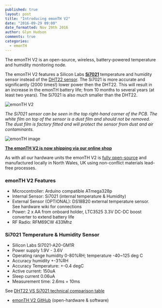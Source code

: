 ```yaml
---
published: true
layout: post
title: "Introducing emonTH V2"
date: "2016-09-29 09:00"
date_formatted: Nov 29th 2016
author: Glyn Hudson
comments: true
categories:
  - emonTH
---
```



The emonTH V2 is an open-source, wireless, battery-powered temperature and humidity monitoring node.


The emonTH V2 features a Silicon Labs **[Si7021](https://www.silabs.com/Support%20Documents%2FTechnicalDocs%2FSi7021-A20.pdf)** temperature and humidity sensor instead of the [DHT22 sensor](http://shop.openenergymonitor.com/dht22-temperature-humidity-sensor-am2302/). The Si7021 is more accurate and significantly (2000 times!) lower power then the DHT22. This will result in an increase in the emonTH battery life; from 10 months to several years (at least two years). The Si7021 is also *much* smaller than the DHT22.

![emonTH V2]({{site.image_path}}/emonth2.jpg)

*The Si7021 sensor can be seen in the top right-hand corner of the PCB. The white film on top of the sensor is a dust film and should not be removed. The dust film is factory fitted and will protect the sensor from dust and air contaminants.*

![emonTH image]({{site.image_path}}/emonth_green.png)


**[The emonTH V2 is now shipping via our online shop](https://shop.openenergymonitor.com/emonth-temperature-humidity-node/)**

As with all our hardware units the emonTH V2 is [fully open-source](https://github.com/openenergymonitor/emonth2) and manufactured locally in North Wales, UK using non-conflict materials lead-free processes.


<!--more-->


### emonTH V2 Features

- Microcontroller: Arduino compatible ATmega328p
- Internal Sensor: Si7021 (internal temperature & Humidity)
- External Sensor (OPTIONAL): DS18B20 external temperature sensor. See hardware wiki for connections
- Power: 2 x AA from onboard holder, LTC3525 3.3V DC-DC boost converter to extend battery life
- RF Radio: RFM69CW 433Mhz
 

### Si7021 Temperature & Humidity Sensor

- Silicon Labs SI7021-A20-GM1R
- Power supply 1.9V - 3.6V
- Operating range humidity 0-80%RH; temperature -40~125 deg C
- Accuracy humidity +-3%RH
- Accuracy Temperature: +-0.4 degC
- Active current: 150uA
- Sleep current 0.06uA
- Measurement time: 2.6ms = 10ms

See [DHT22 VS Si7021 technical comparison table](https://github.com/openenergymonitor/emonth2/tree/master/sensor)

- [emonTH V2 GitHub](https://github.com/openenergymonitor/emonth2) (open-hardware & software)



